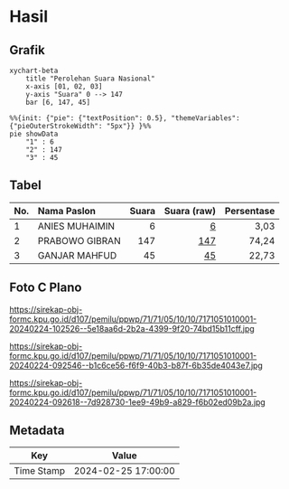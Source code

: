 # Hasil

## Grafik

```mermaid
xychart-beta
    title "Perolehan Suara Nasional"
    x-axis [01, 02, 03]
    y-axis "Suara" 0 --> 147
    bar [6, 147, 45]
```

```mermaid
%%{init: {"pie": {"textPosition": 0.5}, "themeVariables": {"pieOuterStrokeWidth": "5px"}} }%%
pie showData
    "1" : 6
    "2" : 147
    "3" : 45
```

## Tabel

| No. | Nama Paslon    | Suara | Suara (raw) | Persentase |
|:--- |:-------------- | -----:| -----------:| ----------:|
| 1   | ANIES MUHAIMIN | 6     | [6][p-1]    | 3,03       |
| 2   | PRABOWO GIBRAN | 147   | [147][p-2]  | 74,24      |
| 3   | GANJAR MAHFUD  | 45    | [45][p-3]   | 22,73      |


[p-1]: https://github.com/gigit-pemilu/pemilu-2024/blob/main/pilpres/hitung-suara/sub/71-sulawesi-utara/sub/71-kota-manado/sub/05-tikala/sub/1010-paal-iv/sub/001-tps/sub/paslon-1.txt
[p-2]: https://github.com/gigit-pemilu/pemilu-2024/blob/main/pilpres/hitung-suara/sub/71-sulawesi-utara/sub/71-kota-manado/sub/05-tikala/sub/1010-paal-iv/sub/001-tps/sub/paslon-2.txt
[p-3]: https://github.com/gigit-pemilu/pemilu-2024/blob/main/pilpres/hitung-suara/sub/71-sulawesi-utara/sub/71-kota-manado/sub/05-tikala/sub/1010-paal-iv/sub/001-tps/sub/paslon-3.txt

## Foto C Plano

https://sirekap-obj-formc.kpu.go.id/d107/pemilu/ppwp/71/71/05/10/10/7171051010001-20240224-102526--5e18aa6d-2b2a-4399-9f20-74bd15b11cff.jpg

https://sirekap-obj-formc.kpu.go.id/d107/pemilu/ppwp/71/71/05/10/10/7171051010001-20240224-092546--b1c6ce56-f6f9-40b3-b87f-6b35de4043e7.jpg

https://sirekap-obj-formc.kpu.go.id/d107/pemilu/ppwp/71/71/05/10/10/7171051010001-20240224-092618--7d928730-1ee9-49b9-a829-f6b02ed09b2a.jpg


## Metadata

| Key        | Value               |
| ---------- | ------------------- |
| Time Stamp | 2024-02-25 17:00:00 |



